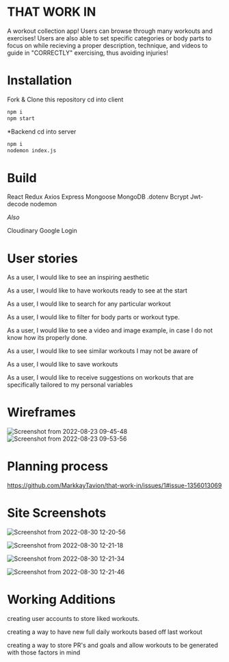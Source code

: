 # THAT WORK IN
A workout collection app! Users can browse through many workouts and exercises! Users are also able to set specific categories or body parts to focus on while recieving a proper description, technique, and videos to guide in "CORRECTLY" exercising, thus avoiding injuries!

# Installation
Fork & Clone this repository
cd into client
```bash
npm i 
npm start
```
*Backend
cd into server
```bash
npm i 
nodemon index.js
```
# Build
React
Redux
Axios
Express
Mongoose
MongoDB
.dotenv
Bcrypt
Jwt-decode
nodemon

*Also*

Cloudinary
Google Login



# User stories

As a user, I would like to see an inspiring aesthetic

As a user, I would like to have workouts ready to see at the start

As a user, I would like to search for any particular workout

As a user, I would like to filter for body parts or workout type.

As a user, I would like to see a video and image example, in case I do not know how its properly done.

As a user, I would like to see similar workouts I may not be aware of

As a user, I would like to save workouts

As a user, I would like to receive suggestions on workouts that are specifically tailored to my personal variables

# Wireframes

![Screenshot from 2022-08-23 09-45-48](https://media.git.generalassemb.ly/user/43672/files/9c5d2d43-04ff-4f75-b6dc-de541f2bb61c)
![Screenshot from 2022-08-23 09-53-56](https://media.git.generalassemb.ly/user/43672/files/49b4140e-0de6-4294-b715-032c9f1f80f8)

# Planning process

https://github.com/MarkkayTavion/that-work-in/issues/1#issue-1356013069

# Site Screenshots
![Screenshot from 2022-08-30 12-20-56](https://user-images.githubusercontent.com/66388320/187501159-6ec60467-9dc6-4a2c-aefd-d977f4d31a19.png)

![Screenshot from 2022-08-30 12-21-18](https://user-images.githubusercontent.com/66388320/187501219-57eb64ff-8e9d-480f-b019-8eeaf5a5938c.png)

![Screenshot from 2022-08-30 12-21-34](https://user-images.githubusercontent.com/66388320/187501155-400cdd7b-f9a0-4048-8582-481da0567094.png)

![Screenshot from 2022-08-30 12-21-46](https://user-images.githubusercontent.com/66388320/187501216-84e8adec-379b-470e-94af-39d51e6a5780.png)





# Working Additions
creating user accounts to store liked workouts.

creating a way to have new full daily workouts based off last workout

creating a way to store PR's and goals and allow workouts to be generated with those factors in mind
